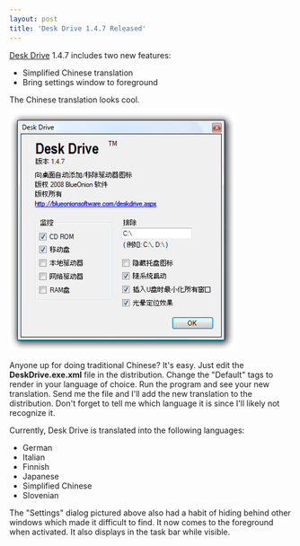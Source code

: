 ```yaml
---
layout: post
title: 'Desk Drive 1.4.7 Released'
---
```

[Desk Drive](/deskdrive) 1.4.7 includes two new features:

  * Simplified Chinese translation
  * Bring settings window to foreground

The Chinese translation looks cool.

![ddchinese](/cdn/images/blog/DeskDrive1.4.7Released_10F40/ddchinese.png)

Anyone up for doing traditional Chinese? It's easy. Just edit the **DeskDrive.exe.xml** file in the distribution. Change the "Default" tags to render in your language of choice. Run the program and see your new translation. Send me the file and I'll add the new translation to the distribution. Don't forget to tell me which language it is since I'll likely not recognize it.

Currently, Desk Drive is translated into the following languages:

  * German
  * Italian
  * Finnish
  * Japanese
  * Simplified Chinese
  * Slovenian 

The "Settings" dialog pictured above also had a habit of hiding behind other windows which made it difficult to find. It now comes to the foreground when activated. It also displays in the task bar while visible.
